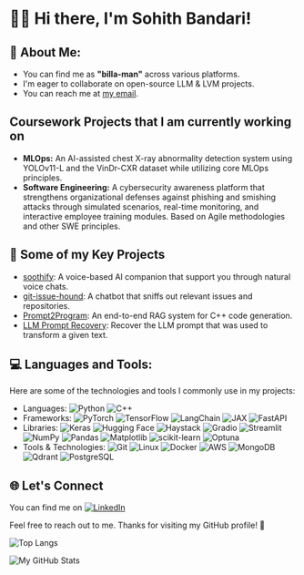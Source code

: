 # 🙋‍♂️ Hi there, I'm Sohith Bandari!

## 💫 About Me:
- You can find me as <strong>"billa-man"</strong> across various platforms.
- I'm eager to collaborate on open-source LLM & LVM projects.
- You can reach me at [my email](mailto:sohith.bandari@gmail.com).

## Coursework Projects that I am currently working on
- <strong>MLOps:</strong> An AI-assisted chest X-ray abnormality detection system using YOLOv11-L and the VinDr-CXR dataset while utilizing core MLOps principles.
- <strong>Software Engineering:</strong> A cybersecurity awareness platform that strengthens organizational defenses against phishing and smishing attacks through simulated scenarios, real-time monitoring, and interactive employee training modules. Based on Agile methodologies and other SWE principles.

## 🤖 Some of my Key Projects
- [soothify](https://github.com/Billa-Man/soothify): A voice-based AI companion that support you through natural voice chats. 
- [git-issue-hound](https://github.com/Billa-Man/git-issue-bot): A chatbot that sniffs out relevant issues and repositories.
- [Prompt2Program](https://github.com/Billa-Man/prompt2program): An end-to-end RAG system for C++ code generation.
- [LLM Prompt Recovery](https://www.kaggle.com/code/sohithbandari/llama-3-2-3b-llm-prompt-recovery): Recover the LLM prompt that was used to transform a given text.

## 💻 Languages and Tools:

Here are some of the technologies and tools I commonly use in my projects:

-  Languages: ![Python](https://img.shields.io/badge/Python-3776AB?style=flat&logo=python&logoColor=white) ![C++](https://img.shields.io/badge/C++-00599C?style=flat&logo=c%2B%2B&logoColor=white)
-  Frameworks: ![PyTorch](https://img.shields.io/badge/PyTorch-EE4C2C?style=flat&logo=pytorch&logoColor=white) ![TensorFlow](https://img.shields.io/badge/TensorFlow-FF6F00?style=flat&logo=tensorflow&logoColor=white) ![LangChain](https://img.shields.io/badge/LangChain-121212?style=flat&logo=chainlink&logoColor=white) ![JAX](https://img.shields.io/badge/JAX-FF6F00?style=flat&logo=jax&logoColor=white) ![FastAPI](https://img.shields.io/badge/FastAPI-009688?style=flat&logo=fastapi&logoColor=white)
- Libraries: ![Keras](https://img.shields.io/badge/Keras-D00000?style=flat&logo=keras&logoColor=white) ![Hugging Face](https://img.shields.io/badge/Hugging%20Face-FFD21E?style=flat&logo=huggingface&logoColor=black) ![Haystack](https://img.shields.io/badge/Haystack-0081CB?style=flat&logo=haystack&logoColor=white) ![Gradio](https://img.shields.io/badge/Gradio-F1C40F?style=flat&logo=gradio&logoColor=black) ![Streamlit](https://img.shields.io/badge/Streamlit-FF4B4B?style=flat&logo=Streamlit&logoColor=white) ![NumPy](https://img.shields.io/badge/NumPy-013243?style=flat&logo=numpy&logoColor=white) ![Pandas](https://img.shields.io/badge/Pandas-150458?style=flat&logo=pandas&logoColor=white) ![Matplotlib](https://img.shields.io/badge/Matplotlib-11557C?style=flat&logo=matplotlib&logoColor=white) ![scikit-learn](https://img.shields.io/badge/scikit--learn-F7931E?style=flat&logo=scikit-learn&logoColor=white) ![Optuna](https://img.shields.io/badge/Optuna-0095D5?style=flat&logo=optuna&logoColor=white)
- Tools & Technologies: ![Git](https://img.shields.io/badge/Git-F05032?style=flat&logo=git&logoColor=white) ![Linux](https://img.shields.io/badge/Linux-FCC624?style=flat&logo=linux&logoColor=black) ![Docker](https://img.shields.io/badge/Docker-2496ED?style=flat&logo=docker&logoColor=white) ![AWS](https://img.shields.io/badge/AWS-232F3E?style=flat&logo=amazon-aws&logoColor=white) ![MongoDB](https://img.shields.io/badge/MongoDB-47A248?style=flat&logo=mongodb&logoColor=white) ![Qdrant](https://img.shields.io/badge/Qdrant-FF4F64.svg?style=flat&logo=qdrant&logoColor=white) ![PostgreSQL](https://img.shields.io/badge/PostgreSQL-316192?style=flat&logo=postgresql&logoColor=white)

## 🌐 Let's Connect

You can find me on [![LinkedIn](https://img.shields.io/badge/LinkedIn-%230077B5.svg?logo=linkedin&logoColor=white)](https://linkedin.com/in/sohithbandari)

Feel free to reach out to me. Thanks for visiting my GitHub profile! 🤖

![Top Langs](https://github-readme-stats.vercel.app/api/top-langs/?username=Billa-Man&layout=compact&theme=tokyonight)

![My GitHub Stats](https://github-readme-stats.vercel.app/api?username=Billa-Man&show_icons=true&theme=dark)
